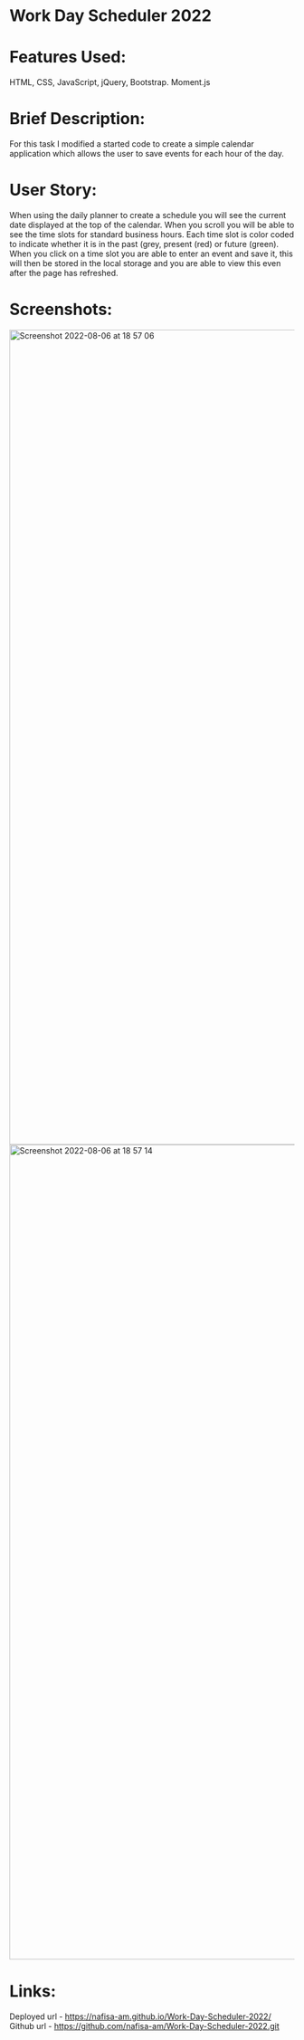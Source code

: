 # Work Day Scheduler 2022

# Features Used:

HTML, CSS, JavaScript, jQuery, Bootstrap. Moment.js

# Brief Description:

For this task I modified a started code to create a simple calendar application which allows the user to save events for each hour of the day.

# User Story:

When using the daily planner to create a schedule you will see the current date displayed at the top of the calendar. When you scroll you will be able to see the time slots for standard business hours. Each time slot is color coded to indicate whether it is in the past (grey, present (red) or future (green). When you click on a time slot you are able to enter an event and save it, this will then be stored in the local storage and you are able to view this even after the page has refreshed.

# Screenshots:

<img width="1440" alt="Screenshot 2022-08-06 at 18 57 06" src="https://user-images.githubusercontent.com/108237958/183260853-5b20423a-fae0-41dd-bb88-cace4bc67d9b.png">


<img width="1440" alt="Screenshot 2022-08-06 at 18 57 14" src="https://user-images.githubusercontent.com/108237958/183260856-8452abf4-6766-47aa-908b-33b7be5e014d.png">



# Links:

Deployed url - https://nafisa-am.github.io/Work-Day-Scheduler-2022/
Github url - https://github.com/nafisa-am/Work-Day-Scheduler-2022.git
